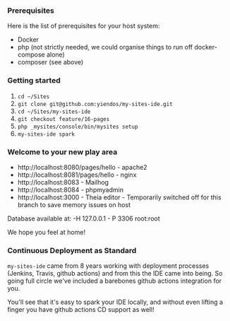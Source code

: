 ### Prerequisites

Here is the list of prerequisites for your host system:

* Docker
* php (not strictly needed, we could organise things to run off docker-compose alone)
* composer (see above)

### Getting started 

1. `cd ~/Sites`
1. `git clone git@github.com:yiendos/my-sites-ide.git`
1. `cd ~/Sites/my-sites-ide`
1. `git checkout feature/16-pages `
1. `php _mysites/console/bin/mysites setup` 
1. `my-sites-ide spark`

### Welcome to your new play area 

* http://localhost:8080/pages/hello - apache2
* http://localhost:8081/pages/hello - nginx
* http://localhost:8083 - Mailhog
* http://localhost:8084 - phpmyadmin
* http://localhost:3000 - Theia editor - Temporarily switched off for this branch to save memory issues on host

Database available at: -H 127.0.0.1 - P 3306 root:root

We hope you feel at home! 

### Continuous Deployment as Standard 

`my-sites-ide` came from 8 years working with deployment processes (Jenkins, Travis, github actions) and from this the IDE came into being. So going full circle we've included a barebones github actions integration for you. 

You'll see that it's easy to spark your IDE locally, and without even lifting a finger you have github actions CD support as well! 
